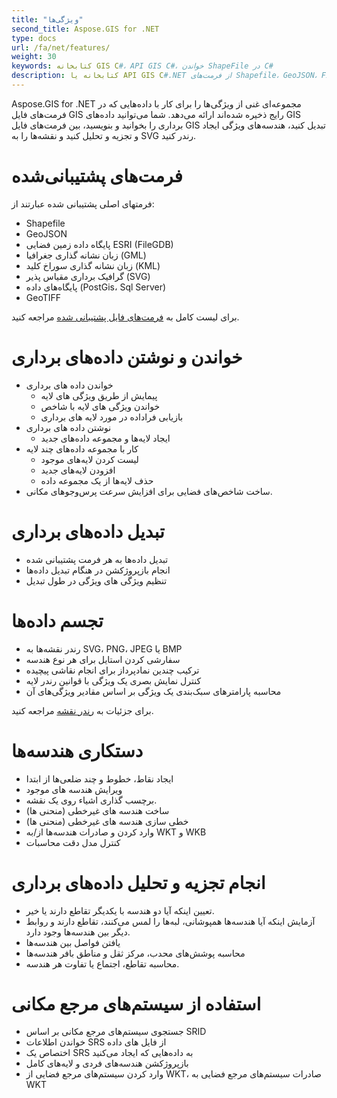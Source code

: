```yaml
---
title: "ویژگی‌ها"
second_title: Aspose.GIS for .NET
type: docs
url: /fa/net/features/
weight: 30
keywords: کتابخانه GIS C#، API GIS C#، خواندن ShapeFile در C#
description: کتابخانه یا API GIS C#.NET از فرمت‌های Shapefile، GeoJSON، FileGDB، GML، KML، SVG، PostGis، Sql Server، GeoTIFF پشتیبانی می‌کند. این قابلیت‌ها شامل خواندن، نوشتن، تبدیل و تجسم داده‌های برداری، دستکاری هندسه‌ها، انجام تجزیه و تحلیل و جستجوی سیستم‌های مرجع مکانی با SRID است.
---
```


Aspose.GIS for .NET مجموعه‌ای غنی از ویژگی‌ها را برای کار با داده‌هایی که در فرمت‌های فایل GIS رایج ذخیره شده‌اند ارائه می‌دهد. شما می‌توانید داده‌های GIS برداری را بخوانید و بنویسید، بین فرمت‌های فایل GIS تبدیل کنید، هندسه‌های ویژگی ایجاد و تجزیه و تحلیل کنید و نقشه‌ها را به SVG رندر کنید.
# **فرمت‌های پشتیبانی‌شده**
فرمتهای اصلی پشتیبانی شده عبارتند از:

- Shapefile
- GeoJSON
- پایگاه داده زمین فضایی ESRI (FileGDB)
- زبان نشانه گذاری جغرافیا (GML)
- زبان نشانه گذاری سوراخ کلید (KML)
- گرافیک برداری مقیاس پذیر (SVG)
- پایگاه‌های داده (PostGis، Sql Server)
- GeoTIFF

برای لیست کامل به [فرمت‌های فایل پشتیبانی شده](/gis/fa/net/supported-file-formats/) مراجعه کنید.
# **خواندن و نوشتن داده‌های برداری**
- خواندن داده های برداری
  - پیمایش از طریق ویژگی های لایه
  - خواندن ویژگی های لایه با شاخص
  - بازیابی فراداده در مورد لایه های برداری
- نوشتن داده های برداری
  - ایجاد لایه‌ها و مجموعه داده‌های جدید
- کار با مجموعه داده‌های چند لایه
  - لیست کردن لایه‌های موجود
  - افزودن لایه‌های جدید
  - حذف لایه‌ها از یک مجموعه داده
- ساخت شاخص‌های فضایی برای افزایش سرعت پرس‌وجوهای مکانی.
# **تبدیل داده‌های برداری**
- تبدیل داده‌ها به هر فرمت پشتیبانی شده
- انجام بازپروژکشن در هنگام تبدیل داده‌ها
- تنظیم ویژگی های ویژگی در طول تبدیل
# **تجسم داده‌ها**
- رندر نقشه‌ها به SVG، PNG، JPEG یا BMP
- سفارشی کردن استایل برای هر نوع هندسه
- ترکیب چندین نمادپرداز برای انجام نقاشی پیچیده
- کنترل نمایش بصری یک ویژگی با قوانین رندر لایه
- محاسبه پارامترهای سبک‌بندی یک ویژگی بر اساس مقادیر ویژگی‌های آن

برای جزئیات به [رندر نقشه](/gis/fa/net/map-rendering/) مراجعه کنید.
# **دستکاری هندسه‌ها**
- ایجاد نقاط، خطوط و چند ضلعی‌ها از ابتدا
- ویرایش هندسه های موجود
- برچسب گذاری اشیاء روی یک نقشه.
- ساخت هندسه های غیرخطی (منحنی ها)
- خطی سازی هندسه های غیرخطی (منحنی ها)
- وارد کردن و صادرات هندسه‌ها از/به WKT و WKB
- کنترل مدل دقت محاسبات
# **انجام تجزیه و تحلیل داده‌های برداری**
- تعیین اینکه آیا دو هندسه با یکدیگر تقاطع دارند یا خیر.
- آزمایش اینکه آیا هندسه‌ها همپوشانی، لبه‌ها را لمس می‌کنند، تقاطع دارند و روابط دیگر بین هندسه‌ها وجود دارد.
- یافتن فواصل بین هندسه‌ها
- محاسبه پوشش‌های محدب، مرکز ثقل و مناطق بافر هندسه‌ها
- محاسبه تقاطع، اجتماع یا تفاوت هر هندسه.
# **استفاده از سیستم‌های مرجع مکانی**
- جستجوی سیستم‌های مرجع مکانی بر اساس SRID
- خواندن اطلاعات SRS از فایل های داده
- اختصاص یک SRS به داده‌هایی که ایجاد می‌کنید
- بازپروژکشن هندسه‌های فردی و لایه‌های کامل
- وارد کردن سیستم‌های مرجع فضایی از WKT، صادرات سیستم‌های مرجع فضایی به WKT
